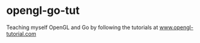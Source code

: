 opengl-go-tut
=============

Teaching myself OpenGL and Go by following the tutorials at www.opengl-tutorial.com